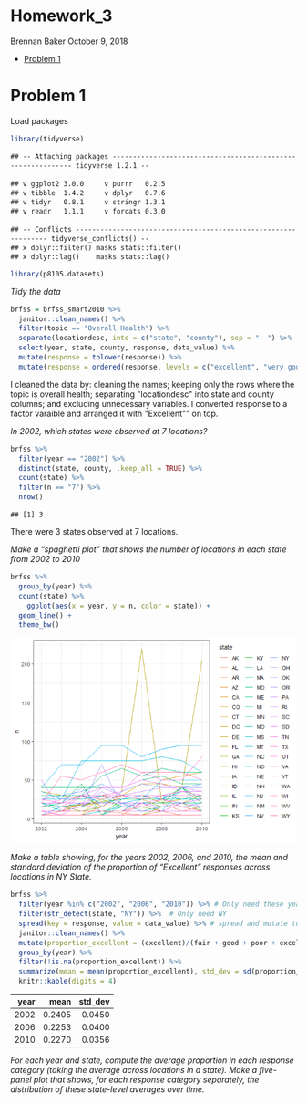 Homework\_3
================
Brennan Baker
October 9, 2018

-   [Problem 1](#problem-1)

Problem 1
=========

Load packages

``` r
library(tidyverse)
```

    ## -- Attaching packages ------------------------------------------------------------ tidyverse 1.2.1 --

    ## v ggplot2 3.0.0     v purrr   0.2.5
    ## v tibble  1.4.2     v dplyr   0.7.6
    ## v tidyr   0.8.1     v stringr 1.3.1
    ## v readr   1.1.1     v forcats 0.3.0

    ## -- Conflicts --------------------------------------------------------------- tidyverse_conflicts() --
    ## x dplyr::filter() masks stats::filter()
    ## x dplyr::lag()    masks stats::lag()

``` r
library(p8105.datasets)
```

*Tidy the data*

``` r
brfss = brfss_smart2010 %>% 
  janitor::clean_names() %>% 
  filter(topic == "Overall Health") %>% 
  separate(locationdesc, into = c("state", "county"), sep = "- ") %>% 
  select(year, state, county, response, data_value) %>% 
  mutate(response = tolower(response)) %>% 
  mutate(response = ordered(response, levels = c("excellent", "very good", "good", "fair", "poor")))
```

I cleaned the data by: cleaning the names; keeping only the rows where the topic is overall health; separating "locationdesc" into state and county columns; and excluding unnecessary variables. I converted response to a factor varaible and arranged it with "Excellent"" on top.

*In 2002, which states were observed at 7 locations?*

``` r
brfss %>% 
  filter(year == "2002") %>% 
  distinct(state, county, .keep_all = TRUE) %>% 
  count(state) %>% 
  filter(n == "7") %>% 
  nrow()
```

    ## [1] 3

There were 3 states observed at 7 locations.

*Make a “spaghetti plot” that shows the number of locations in each state from 2002 to 2010*

``` r
brfss %>%
  group_by(year) %>% 
  count(state) %>% 
    ggplot(aes(x = year, y = n, color = state)) +
  geom_line() +
  theme_bw()
```

![](homework_3_files/figure-markdown_github/unnamed-chunk-2-1.png)

*Make a table showing, for the years 2002, 2006, and 2010, the mean and standard deviation of the proportion of “Excellent” responses across locations in NY State.*

``` r
brfss %>%
  filter(year %in% c("2002", "2006", "2010")) %>% # Only need these years
  filter(str_detect(state, "NY")) %>%  # Only need NY
  spread(key = response, value = data_value) %>% # spread and mutate to create new col containing the proportion of excellent responses
  janitor::clean_names() %>% 
  mutate(proportion_excellent = (excellent)/(fair + good + poor + excellent + very_good)) %>%
  group_by(year) %>% 
  filter(!is.na(proportion_excellent)) %>%
  summarize(mean = mean(proportion_excellent), std_dev = sd(proportion_excellent)) %>% 
  knitr::kable(digits = 4)
```

|  year|    mean|  std\_dev|
|-----:|-------:|---------:|
|  2002|  0.2405|    0.0450|
|  2006|  0.2253|    0.0400|
|  2010|  0.2270|    0.0356|

*For each year and state, compute the average proportion in each response category (taking the average across locations in a state). Make a five-panel plot that shows, for each response category separately, the distribution of these state-level averages over time.*
